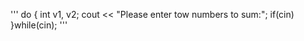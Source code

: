 '''
do {
    int v1, v2;
    cout << "Please enter tow numbers to sum:";
    if(cin)
}while(cin);
'''